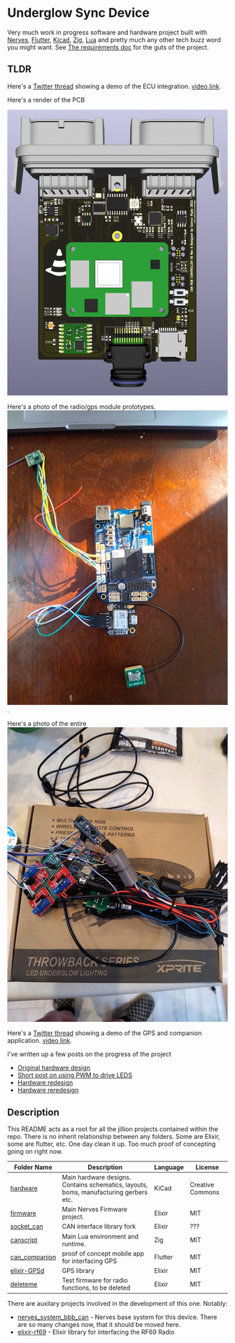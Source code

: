 # Underglow Sync Device

Very much work in progress software and hardware project built with [Nerves](https://www.nerves-project.org/), [Flutter](https://flutter.dev/), [Kicad](https://www.kicad.org/), [Zig](https://ziglang.org/), [Lua](https://www.lua.org) and pretty much any other tech buzz word you might want. See [The requirements doc](Requirements.md) for the guts of the project.

## TLDR

Here's a [Twitter thread](https://twitter.com/pressy4pie/status/1504309482054029315) showing a demo of the ECU integration.
[video link](https://video.twimg.com/ext_tw_video/1504309386151301125/pu/vid/720x1280/zwIcUEVZBSSQAASE.mp4?tag=12).

Here's a render of the PCB

![PCB](hardware/images/v2-RevA-PCB-Render-Front-No-Case.png)

Here's a photo of the radio/gps module prototypes. ![prototypes](hardware/images/beagleblue-prototype.jpg).

Here's a photo of the entire ![prototypes](hardware/images/prototype-wiring.jpg)

Here's a [Twitter thread](https://twitter.com/pressy4pie/status/1506779115122139137) showing a demo of the GPS and companion application. [video link](https://video.twimg.com/ext_tw_video/1506778163891740673/pu/vid/720x1630/oxYdaMkSowD5uJmU.mp4?tag=12).

I've written up a few posts on the progress of the project

* [Original hardware design](https://cone.codes/posts/can-link/)
* [Short post on using PWM to drive LEDS](https://cone.codes/posts/nerves-pwm/)
* [Hardware redesign](https://cone.codes/posts/can-link-pt-2/)
* [Hardware reredesign](https://cone.codes/posts/can-link-pt-3/)

## Description

This README acts as a root for all the jillion projects contained within the repo. There is no inherit relationship between any folders. Some are Elixir, some are flutter, etc. One day clean it up. Too much proof of concepting going on right now.

| Folder Name | Description | Language | License |
| ------------| ----------- | -------- | ------- |
| [hardware](hardware/README.md) | Main hardware designs. Contains schematics, layouts, boms, manufacturing gerbers etc. | KiCad | Creative Commons |
| [firmware](firmware/README.md) | Main Nerves Firmware project. | Elixir | MIT |
| [socket_can](elixir-socket-can/README.md) | CAN interface library fork | Elixir | ??? |
| [canscript](canscript/README.md) | Main Lua environment and runtime. | Zig | MIT |
| [can_companion](can_companion/README.md) | proof of concept mobile app for interfacing GPS | Flutter | MIT |
| [elixir-GPSd](elixir-gpsd/README.md) | GPS library | Elixir | MIT |
| [deleteme](deleteme/README.md) | Test firmware for radio functions, to be deleted | Elixir | MIT |

There are auxilary projects involved in the development of this one. Notably:

* [nerves_system_bbb_can](https://github.com/connorrigby/nerves_system_bbb_can) - Nerves base system for this device. There are so many changes now, that it should be moved here.
* [elixir-rf69](https://github.com/connorrigby/elixir-rf69) - Elixir library for interfacing the RF69 Radio
